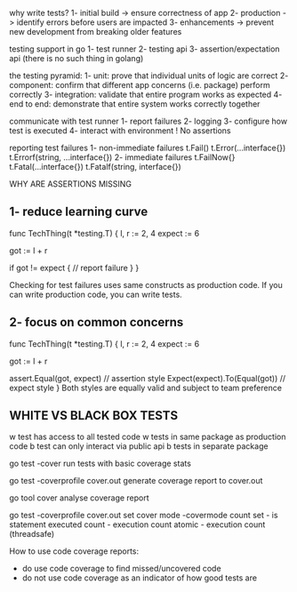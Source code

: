 why write tests?
1- initial build -> ensure correctness of app
2- production -> identify errors before users are impacted
3- enhancements -> prevent new development from breaking older features

testing support in go
1- test runner
2- testing api
3- assertion/expectation api (there is no such thing in golang)

the testing pyramid:
1- unit: prove that individual units of logic are correct
2- component: confirm that different app concerns (i.e. package) perform correctly
3- integration: validate that entire program works as expected
4- end to end: demonstrate that entire system works correctly together

communicate with test runner
1- report failures
2- logging
3- configure how test is executed
4- interact with environment
! No assertions

reporting test failures
1- non-immediate failures
 t.Fail()
 t.Error(...interface{})
 t.Errorf(string, ...interface{})
2- immediate failures
 t.FailNow{}
 t.Fatal(...interface{})
 t.Fatalf(string, interface{})

WHY ARE ASSERTIONS MISSING

1- reduce learning curve
------------------------
func TechThing(t *testing.T) {
  l, r := 2, 4
  expect := 6

  got := l + r

  if got != expect {
    // report failure
  } 
 }

Checking for test failures uses same constructs as production code. If you can write production code, you can write tests.


2- focus on common concerns
-----------------------------
func TechThing(t *testing.T) {
  l, r := 2, 4
  expect := 6

  got := l + r

  assert.Equal(got, expect)         // assertion style
  Expect(expect).To(Equal(got))     // expect style
 }
Both styles are equally valid and subject to team preference

WHITE VS BLACK BOX TESTS
------------------------
w test has access to all tested code
w tests in same package as production code
b test can only interact via public api
b tests in separate package



go test -cover                        run tests with basic coverage stats

go test -coverprofile cover.out       generate coverage report to cover.out

go tool cover                         analyse coverage report

go test -coverprofile cover.out       set cover mode
  -covermode count
                                      set - is statement executed
                                      count - execution count
                                      atomic - execution count (threadsafe)

How to use code coverage reports:
- do use code coverage to find missed/uncovered code
- do not use code coverage as an indicator of how good tests are
